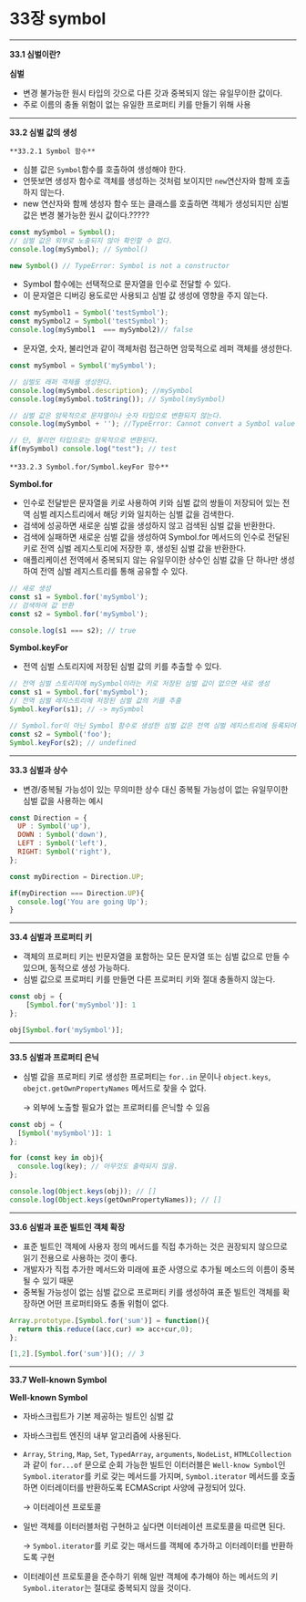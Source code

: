 # 33장 symbol

---

**33.1 심벌이란?**

**심벌**

- 변경 불가능한 원시 타입의 갓으로 다른 갓과 중복되지 않는 유일무이한 값이다.
- 주로 이름의 충돌 위험이 없는 유일한 프로퍼티 키를 만들기 위해 사용

---

**33.2 심벌 값의 생성**

`**33.2.1 Symbol 함수**`

- 심블 값은 `Symbol`함수를 호출하여 생성해야 한다.
- 언뜻보면 생성자 함수로 객체를 생성하는 것처럼 보이지만 `new`연산자와 함께 호출하지 않는다.
- new 연산자와 함께 생성자 함수 또는 클래스를 호출하면 객체가 생성되지만 심벌 값은 변경 불가능한 원시 값이다.?????

```jsx
const mySymbol = Symbol();
// 심벌 값은 외부로 노출되지 않아 확인할 수 없다.
console.log(mySymbol); // Symbol()

new Symbol() // TypeError: Symbol is not a constructor
```

- Symbol 함수에는 선택적으로 문자열을 인수로 전달할 수 있다.
- 이 문자열은 디버깅 용도로만 사용되고 심벌 값 생성에 영향을 주지 않는다.

```jsx
const mySymbol1 = Symbol('testSymbol');
const mySymbol2 = Symbol('testSymbol');
console.log(mySymbol1  === mySymbol2)// false
```

- 문자열, 숫자, 불리언과 같이 객체처럼 접근하면 암묵적으로 레퍼 객체를 생성한다.

```jsx
const mySymbol = Symbol('mySymbol');

// 심벌도 래퍼 객체를 생성한다.
console.log(mySymbol.description); //mySymbol
console.log(mySymbol.toString()); // Symbol(mySymbol)

// 심벌 값은 암묵적으로 문자열이나 숫자 타입으로 변환되지 않는다.
console.log(mySymbol + ''); //TypeError: Cannot convert a Symbol value to a string

// 단, 불리언 타입으로는 암묵적으로 변환된다.
if(mySymbol) console.log("test"); // test
```

`**33.2.3 Symbol.for/Symbol.keyFor 함수**`

**Symbol.for**

- 인수로 전달받은 문자열을 키로 사용하여 키와 심벌 값의 쌍들이 저장되어 있는 전역 심벌 레지스트리에서 해당 키와 일치하는 심벌 값을 검색한다.
- 검색에 성공하면 새로운 심벌 값을 생성하지 않고 검색된 심벌 값을 반환한다.
- 검색에 실패하면 새로운 심벌 값을 생성하여 Symbol.for 메서드의 인수로 전달된 키로 전역 심벌 레지스토리에 저장한 후, 생성된 심벌 값을 반환한다.
- 애플리케이션 전역에서 중복되지 않는 유일무이한 상수인 심벌 값을 단 하나만 생성하여 전역 심벌 레지스트리를 통해 공유할 수 있다.

```jsx
// 새로 생성
const s1 = Symbol.for('mySymbol');
// 검색하여 값 반환
const s2 = Symbol.for('mySymbol');

console.log(s1 === s2); // true
```

**Symbol.keyFor**

- 전역 심벌 스토리지에 저장된 심벌 값의 키를 추출할 수 있다.

```jsx
// 전역 심벌 스토리지에 mySymbol이라는 키로 저장된 심벌 값이 없으면 새로 생성
const s1 = Symbol.for('mySymbol');
// 전역 심벌 레지스트리에 저장된 심벌 값의 키를 추출
Symbol.keyFor(s1); // -> mySymbol

// Symbol.for이 아닌 Symbol 함수로 생성한 심벌 값은 전역 심벌 레지스트리에 등록되어 관리되지 않음
const s2 = Symbol('foo');
Symbol.keyFor(s2); // undefined
```

---

**33.3 심벌과 상수**

- 변경/중복될 가능성이 있는 무의미한 상수 대신 중복될 가능성이 없는 유일무이한 심벌 값을 사용하는 예시

```jsx
const Direction = {
  UP : Symbol('up'),
  DOWN : Symbol('down'),
  LEFT : Symbol('left'),
  RIGHT: Symbol('right'),
};

const myDirection = Direction.UP;

if(myDirection === Direction.UP){
  console.log('You are going Up');
}
```

---

**33.4 심벌과 프로퍼티 키**

- 객체의 프로퍼티 키는 빈문자열을 포함하는 모든 문자열 또는 심벌 값으로 만들 수 있으며, 동적으로 생성 가능하다.
- 심벌 값으로 프로퍼티 키를 만들면 다른 프로퍼티 키와 절대 충돌하지 않는다.

 

```jsx
const obj = {
	[Symbol.for('mySymbol')]: 1
};

obj[Symbol.for('mySymbol')];
```

---

**33.5 심벌과 프로퍼티 은닉**

- 심벌 값을 프로퍼티 키로 생성한 프로퍼티는 `for..in` 문이나 `object.keys`, `obejct.getOwnPropertyNames` 메서드로 찾을 수 없다.
    
    → 외부에 노출할 필요가 없는 프로퍼티를 은닉할 수 있음
    

```jsx
const obj = {
  [Symbol('mySymbol')]: 1
};

for (const key in obj){
  console.log(key); // 아무것도 출력되지 않음.
}; 

console.log(Object.keys(obj)); // []
console.log(Object.keys(getOwnPropertyNames)); // []
```

---

**33.6 심벌과 표준 빌트인 객체 확장**

- 표준 빌트인 객체에 사용자 정의 메서드를 직접 추가하는 것은 권장되지 않으므로 읽기 전용으로 사용하는 것이 좋다.
- 개발자가 직접 추가한 메서드와 미래에 표준 사영으로 추가될 메소드의 이름이 중복될 수 있기 때문
- 중복될 가능성이 없는 심벌 값으로 프로퍼티 키를 생성하여 표준 빌트인 객체를 확장하면 어떤 프로퍼티와도 충돌 위험이 없다.

```jsx
Array.prototype.[Symbol.for('sum')] = function(){
  return this.reduce((acc,cur) => acc+cur,0);
};

[1,2].[Symbol.for('sum')](); // 3
```

---

**33.7  Well-known Symbol**

**Well-known Symbol**

- 자바스크립트가 기본 제공하는 빌트인 심벌 값
- 자바스크립트 엔진의 내부 알고리즘에 사용된다.
- `Array`, `String`, `Map`, `Set`, `TypedArray`, `arguments`, `NodeList`, `HTMLCollection`과 같이 `for...of` 문으로 순회 가능한 빌트인 이터러블은 `Well-know Symbol`인 `Symbol.iterator`를 키로 갖는 메서드를 가지며, `Symbol.iterator` 메서드를 호출하면 이터레이터를 반환하도록 ECMAScript 사양에 규정되어 있다.
    
    → 이터레이션 프로토콜
    
- 일반 객체를 이터러블처럼 구현하고 싶다면 이터레이션 프로토콜을 따르면 된다.
    
    → `Symbol.iterator`를 키로 갖는 매서드를 객체에 추가하고 이터레이터를 반환하도록 구현
    
- 이터레이션 프로토콜을 준수하기 위해 일반 객체에 추가해야 하는 메서드의 키 `Symbol.iterator`는 절대로 중복되지 않을 것이다.
